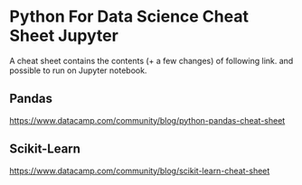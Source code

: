 # Python For Data Science Cheat Sheet Jupyter

A cheat sheet contains the contents (+ a few changes) of following link. and possible to run on Jupyter notebook.

## Pandas

https://www.datacamp.com/community/blog/python-pandas-cheat-sheet

## Scikit-Learn
https://www.datacamp.com/community/blog/scikit-learn-cheat-sheet
